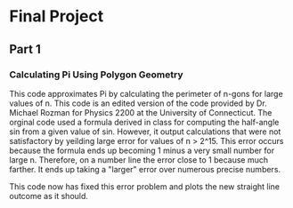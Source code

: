 # Final Project
## Part 1
### Calculating Pi Using Polygon Geometry

This code approximates Pi by calculating the perimeter of n-gons for large values of n. This code is an edited version of the code provided by Dr. Michael Rozman for Physics 2200 at the University of Connecticut. The orginal code used a formula derived in class for computing the half-angle sin from a given value of sin. However, it output calculations that were not satisfactory by yeilding large error for values of n > 2^15. This error occurs because the formula ends up becoming 1 minus a very small number for large n. Therefore, on a number line the error close to 1 because much farther. It ends up taking a "larger" error over numerous precise numbers. 

This code now has fixed this error problem and plots the new straight line outcome as it should. 
